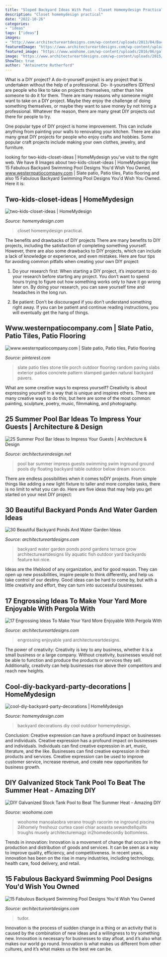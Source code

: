 ```yaml
---
title: "Sloped Backyard Ideas With Pool - Closet Homemydesign Practical"
description: "Closet homemydesign practical"
date: "2022-10-26"
categories:
- "ideas"
tags: ["ideas"]
images:
- "http://www.architectureartdesigns.com/wp-content/uploads/2013/04/Backyard-ArchitectureArtDesigns-28.jpg"
featuredImage: "https://www.architectureartdesigns.com/wp-content/uploads/2015/08/821.jpg"
featured_image: "https://www.woohome.com/wp-content/uploads/2016/06/galvanized-stock-tank-pool-ideas-woohome-10.jpg"
image: "https://www.architectureartdesigns.com/wp-content/uploads/2015/08/821.jpg"
ShowToc: true
author: "Antoinette Rutherford"
---
```



What is a DIY project?
A do-it-yourself project is any project that is undertaken without the help of a professional. Do- it-yourselfers (DIYers) are people who like to take on projects themselves, rather than hire someone to do it for them.
There are many reasons why someone might want to take on a DIY project. Maybe they enjoy the challenge of doing something themselves, or maybe they want to save money by not hiring a professional. Whatever the reason, there are many great DIY projects out there for people to try.

One popular type of DIY project is home improvement. This can include anything from painting your walls to renovating your kitchen. There are also many great DIY projects for people who enjoy crafts and hobbies. Some popular craft projects include making your own clothes, jewelry, and furniture.

	

		
looking for two-kids-closet-ideas | HomeMydesign you've visit to the right web. We have 8 Images about two-kids-closet-ideas | HomeMydesign like 15 Fabulous Backyard Swimming Pool Designs You&#039;d Wish You Owned, www.westernpatiocompany.com | Slate patio, Patio tiles, Patio flooring and also 15 Fabulous Backyard Swimming Pool Designs You&#039;d Wish You Owned. Here it is:
		
    
## Two-kids-closet-ideas | HomeMydesign

<img loading=lazy src="https://homemydesign.com/wp-content/uploads/2014/02/two-kids-closet-ideas.jpg" onerror="this.onerror=null;this.src='https://tse1.mm.bing.net/th?id=OIP.g7gaNBAHBV1FeBsc_bSQVAHaJ4&amp;pid=15.1';" alt="two-kids-closet-ideas | HomeMydesign">

_Source: homemydesign.com_

>closet homemydesign practical. 

	

The benefits and drawbacks of DIY projects
There are many benefits to DIY projects, including the satisfaction of completing something yourself. However, there are also some drawbacks to DIY projects, which can include a lack of knowledge or experience, and even mistakes. Here are four tips for avoiding common pitfalls when creating your own DIY project:
1. Do your research first: When starting a DIY project, it’s important to do your research before starting any project. You don’t want to spend hours trying to figure out how something works only to have it go wrong later on. By doing your research, you can save yourself time and headaches in the long run.

2. Be patient: Don’t be discouraged if you don’t understand something right away. If you can be patient and continue reading instructions, you will eventually get the hang of things.

    
## Www.westernpatiocompany.com | Slate Patio, Patio Tiles, Patio Flooring

<img loading=lazy src="https://i.pinimg.com/736x/43/a8/f2/43a8f23668abe53ee73980bf4ade4c24--slate-patio-paving-ideas.jpg" onerror="this.onerror=null;this.src='https://tse1.mm.bing.net/th?id=OIP._hfImzNSB8YIGkCT0VGgvAHaJ3&amp;pid=15.1';" alt="www.westernpatiocompany.com | Slate patio, Patio tiles, Patio flooring">

_Source: pinterest.com_

>slate patio tiles stone tile porch outdoor flooring random paving slabs exterior patios concrete pattern stamped garden natural backyard pavers. 

	

What are some creative ways to express yourself?
Creativity is about expressing yourself in a way that is unique and inspires others. There are many creative ways to do this, but here are some of the most common: painting, sculpture, poetry, music, filmmaking, and photography.

    
## 25 Summer Pool Bar Ideas To Impress Your Guests | Architecture &amp; Design

<img loading=lazy src="http://cdn.architecturendesign.net/wp-content/uploads/2014/09/Summer-Pool-Bar-Ideas-18.jpg" onerror="this.onerror=null;this.src='https://tse2.mm.bing.net/th?id=OIP.KT0BSbNidDubKRx8CFwXNAHaF7&amp;pid=15.1';" alt="25 Summer Pool Bar Ideas to Impress Your Guests | Architecture &amp; Design">

_Source: architecturendesign.net_

>pool bar summer impress guests swimming swim inground ground pools diy floating backyard table outdoor below dream source. 

	

There are endless possibilities when it comes toDIY projects. From simple things like adding a new light fixture to taller and more complex tasks, there is no limit to what you can do. Here are five ideas that may help you get started on your next DIY project: 

    
## 30 Beautiful Backyard Ponds And Water Garden Ideas

<img loading=lazy src="http://www.architectureartdesigns.com/wp-content/uploads/2013/04/Backyard-ArchitectureArtDesigns-28.jpg" onerror="this.onerror=null;this.src='https://tse4.mm.bing.net/th?id=OIP.y-M27K5KNthjwuwB-IoL-QHaJQ&amp;pid=15.1';" alt="30 Beautiful Backyard Ponds And Water Garden Ideas">

_Source: architectureartdesigns.com_

>backyard water garden ponds pond gardens terrace grow architectureartdesigns lily aquatic fish outdoor yard backyards feature koi nice. 

	

Ideas are the lifeblood of any organization, and for good reason. They can open up new possibilities, inspire people to think differently, and help us take control of our destiny. Good ideas can be hard to come by, but with a little creativity and effort, they can turn into successful businesses.

    
## 17 Engrossing Ideas To Make Your Yard More Enjoyable With Pergola With

<img loading=lazy src="https://www.architectureartdesigns.com/wp-content/uploads/2015/08/821.jpg" onerror="this.onerror=null;this.src='https://tse1.mm.bing.net/th?id=OIP.Io_ICXMQaS3-oTW08amo3QHaGu&amp;pid=15.1';" alt="17 Engrossing Ideas To Make Your Yard More Enjoyable With Pergola With">

_Source: architectureartdesigns.com_

>engrossing enjoyable yard architectureartdesigns. 

	

The power of creativity:
Creativity is key to any business, whether it is a small business or a large company. Without creativity, businesses would not be able to function and produce the products or services they sell. Additionally, creativity can help businesses rise above their competitors and reach new heights.

    
## Cool-diy-backyard-party-decorations | HomeMydesign

<img loading=lazy src="https://homemydesign.com/wp-content/uploads/2019/08/cool-diy-backyard-party-decorations.jpg" onerror="this.onerror=null;this.src='https://tse2.mm.bing.net/th?id=OIP.HTpriI1cYYX6DBxSrVkiBAHaLH&amp;pid=15.1';" alt="cool-diy-backyard-party-decorations | HomeMydesign">

_Source: homemydesign.com_

>backyard decorations diy cool outdoor homemydesign. 

	

Conclusion: Creative expression can have a profound impact on businesses and individuals.
Creative expression has a profound impact on businesses and individuals. Individuals can find creative expression in art, music, literature, and the like. Businesses can find creative expression in their products and services. Creative expression can be used to improve customer service, increase revenue, and create new opportunities for business growth.

    
## DIY Galvanized Stock Tank Pool To Beat The Summer Heat - Amazing DIY

<img loading=lazy src="https://www.woohome.com/wp-content/uploads/2016/06/galvanized-stock-tank-pool-ideas-woohome-10.jpg" onerror="this.onerror=null;this.src='https://tse2.mm.bing.net/th?id=OIP.-Z3Fqoz01op8RRicAVlgSgHaQq&amp;pid=15.1';" alt="DIY Galvanized Stock Tank Pool to Beat The Summer Heat - Amazing DIY">

_Source: woohome.com_

>woohome manoalaobra verano trough racorim ne inground piscina 24homely freshouz curtea casei chiar aceasta sewandtellquilts troughs musely architecturemagz in2homedecordiy bottomless. 

	

Trends in innovation:
Innovation is a movement of change that occurs in the production and distribution of goods and services. It can be seen as a way to improve quality, efficiency, and competitiveness. In recent years, innovation has been on the rise in many industries, including technology, health care, food delivery, and retail.

    
## 15 Fabulous Backyard Swimming Pool Designs You&#039;d Wish You Owned

<img loading=lazy src="http://www.architectureartdesigns.com/wp-content/uploads/2015/02/15-Fabulous-Backyard-Swimming-Pool-Designs-Youd-Wish-You-Owned-6.jpg" onerror="this.onerror=null;this.src='https://tse2.mm.bing.net/th?id=OIP.mzAm_SXBilHHalZp-X6U5QHaE8&amp;pid=15.1';" alt="15 Fabulous Backyard Swimming Pool Designs You&#039;d Wish You Owned">

_Source: architectureartdesigns.com_

>tudor. 

	

Innovation is the process of sudden change in a thing or an activity that is caused by the combination of new ideas and a willingness to try something new. Innovation is necessary for businesses to stay afloat, and it’s also what makes our world go round. Innovation is what makes us different from other cultures, and it’s what makes us the best we can be.


